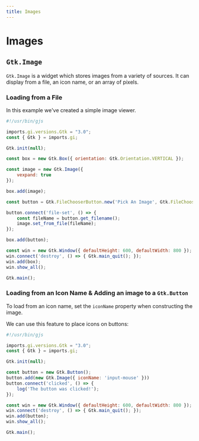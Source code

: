```yaml
---
title: Images
---
```


# Images

## `Gtk.Image`

`Gtk.Image` is a widget which stores images from a variety of sources. It can display from a file, an icon name, or an array of pixels.

### Loading from a File

In this example we've created a simple image viewer.

```js
#!/usr/bin/gjs

imports.gi.versions.Gtk = "3.0";
const { Gtk } = imports.gi;

Gtk.init(null);

const box = new Gtk.Box({ orientation: Gtk.Orientation.VERTICAL });

const image = new Gtk.Image({
    vexpand: true
});

box.add(image);

const button = Gtk.FileChooserButton.new('Pick An Image', Gtk.FileChooserAction.OPEN);

button.connect('file-set', () => {
    const fileName = button.get_filename();
    image.set_from_file(fileName);
});

box.add(button);

const win = new Gtk.Window({ defaultHeight: 600, defaultWidth: 800 });
win.connect('destroy', () => { Gtk.main_quit(); });
win.add(box);
win.show_all();

Gtk.main();
```

### Loading from an Icon Name & Adding an image to a `Gtk.Button`

To load from an icon name, set the `iconName` property when constructing the image.

We can use this feature to place icons on buttons:

```js
#!/usr/bin/gjs

imports.gi.versions.Gtk = "3.0";
const { Gtk } = imports.gi;

Gtk.init(null);

const button = new Gtk.Button();
button.add(new Gtk.Image({ iconName: 'input-mouse' }))
button.connect('clicked', () => {
    log('The button was clicked!');
});

const win = new Gtk.Window({ defaultHeight: 600, defaultWidth: 800 });
win.connect('destroy', () => { Gtk.main_quit(); });
win.add(button);
win.show_all();

Gtk.main();
```

<!--TODO ### Loading from an Array of Pixels-->